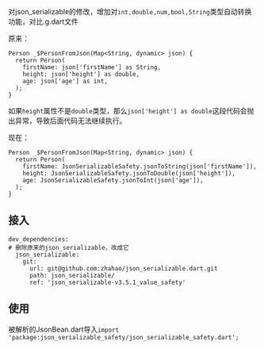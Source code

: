 对json_serializable的修改，增加对`int,double,num,bool,String`类型自动转换功能，对比.g.dart文件

原来：
```
Person _$PersonFromJson(Map<String, dynamic> json) {
  return Person(
    firstName: json['firstName'] as String,
    height: json['height'] as double,
    age: json['age'] as int,
  );
}

```
如果`height`属性不是`double`类型，那么`json['height'] as double`这段代码会抛出异常，导致后面代码无法继续执行。

现在：
```
Person _$PersonFromJson(Map<String, dynamic> json) {
  return Person(
    firstName: JsonSerializableSafety.jsonToString(json['firstName']),
    height: JsonSerializableSafety.jsonToDouble(json['height']),
    age: JsonSerializableSafety.jsonToInt(json['age']),
  );
}
```


## 接入

```
dev_dependencies:
# 删除原来的json_serializable，改成它
  json_serializable:
    git:
      url: git@github.com:zhahao/json_serializable.dart.git
      path: json_serializable/
      ref: 'json_serializable-v3.5.1_value_safety'

 ```

 ## 使用
 被解析的JsonBean.dart导入`import 'package:json_serializable_safety/json_serializable_safety.dart';`

